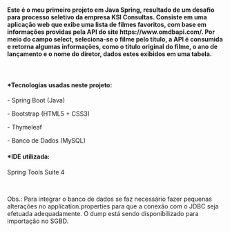 <h4>Este é o meu primeiro projeto em Java Spring, resultado de um desafio para processo seletivo da empresa KSI Consultas. Consiste em uma aplicação web que exibe uma lista de filmes favoritos, com base em informações providas pela API do site https://www.omdbapi.com/. Por meio do campo select, seleciona-se o filme pelo título, a API é consumida e retorna algumas informações, como o título original do filme, o ano de lançamento e o nome do diretor, dados estes exibidos em uma tabela.</h4>
</br>
<h4> 
*Tecnologias usadas neste projeto:
</h4>
<p> 
	<p>- Spring Boot (Java)</p>
	<p>- Bootstrap (HTML5 + CSS3)</p>
	<p>- Thymeleaf</p>
	<p>- Banco de Dados (MySQL)</p>
</p>
<h4> 
*IDE utilizada:
</h4>
<p>
	Spring Tools Suite 4
</p>
</br>
<p>
Obs.: Para integrar o banco de dados se faz necessário fazer pequenas alterações no application.properties para que a conexão com o JDBC seja efetuada adequadamente. 
O dump está sendo disponibilizado para importação no SGBD.
</p>
